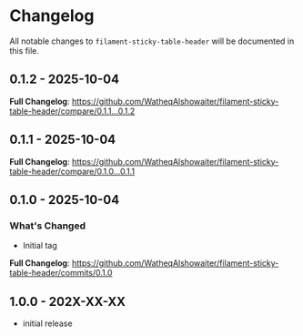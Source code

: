 # Changelog

All notable changes to `filament-sticky-table-header` will be documented in this file.

## 0.1.2 - 2025-10-04

**Full Changelog**: https://github.com/WatheqAlshowaiter/filament-sticky-table-header/compare/0.1.1...0.1.2

## 0.1.1 - 2025-10-04

**Full Changelog**: https://github.com/WatheqAlshowaiter/filament-sticky-table-header/compare/0.1.0...0.1.1

## 0.1.0 - 2025-10-04

### What's Changed

* Initial tag

**Full Changelog**: https://github.com/WatheqAlshowaiter/filament-sticky-table-header/commits/0.1.0

## 1.0.0 - 202X-XX-XX

- initial release
